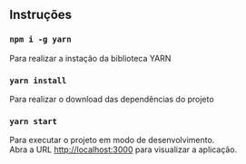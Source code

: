 ## Instruções


### `npm i -g yarn`
Para realizar a instação da biblioteca YARN

### `yarn install`
Para realizar o download das dependências do projeto

### `yarn start`

Para executar o projeto em modo de desenvolvimento.<br />
Abra a URL [http://localhost:3000](http://localhost:3000) para visualizar a aplicação.
